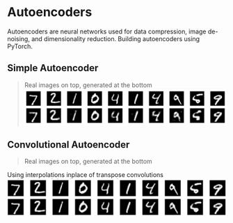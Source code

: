 # Autoencoders
Autoencoders are neural networks used for data compression, image de-noising, and dimensionality reduction. Building autoencoders using PyTorch.

## Simple Autoencoder
> Real images on top, generated at the bottom
![Linear autoencoder](screenshots/image-generated.PNG)

## Convolutional Autoencoder
> Real images on top, generated at the bottom

Using interpolations inplace of transpose convolutions
![con autoencoder](screenshots/image-generated-c.PNG)

